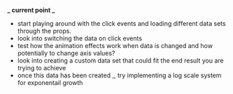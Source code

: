 **_ current point _**

- start playing around with the click events and loading different data sets through the props.
- look into switching the data on click events
- test how the animation effects work when data is changed and how potentially to change axis values?
- look into creating a custom data set that could fit the end result you are trying to achieve
- once this data has been created ,, try implementing a log scale system for exponentail growth
